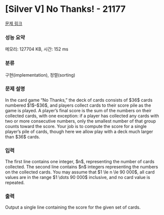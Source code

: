 # [Silver V] No Thanks! - 21177 

[문제 링크](https://www.acmicpc.net/problem/21177) 

### 성능 요약

메모리: 127704 KB, 시간: 152 ms

### 분류

구현(implementation), 정렬(sorting)

### 문제 설명

<p>In the card game “No Thanks,” the deck of cards consists of $36$ cards numbered $1$–$36$, and players collect cards to their score pile as the game is played. A player’s final score is the sum of the numbers on their collected cards, with one exception: if a player has collected any cards with two or more consecutive numbers, only the smallest number of that group counts toward the score. Your job is to compute the score for a single player’s pile of cards, though here we allow play with a deck much larger than $36$ cards.</p>

### 입력 

 <p>The first line contains one integer, $n$, representing the number of cards collected. The second line contains $n$ integers representing the numbers on the collected cards. You may assume that $1 \le n \le 90 000$, all card values are in the range $1 \dots 90 000$ inclusive, and no card value is repeated.</p>

### 출력 

 <p>Output a single line containing the score for the given set of cards.</p>

